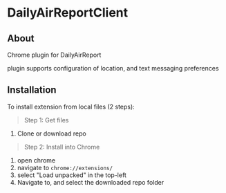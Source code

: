 # DailyAirReportClient

## About
Chrome plugin for DailyAirReport

plugin supports configuration of location, and text messaging preferences

## Installation

To install extension from local files (2 steps): 

> Step 1: Get files
1. Clone or download repo

> Step 2: Install into Chrome
1. open chrome
2. navigate to `chrome://extensions/`
3. select "Load unpacked" in the top-left
4. Navigate to, and select the downloaded repo folder
